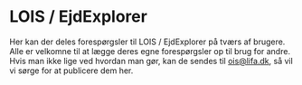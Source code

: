 ﻿# LOIS / EjdExplorer
﻿Her kan der deles forespørgsler til LOIS / EjdExplorer på tværs af brugere.
﻿Alle er velkomne til at lægge deres egne forespørgsler op til brug for andre. Hvis man ikke lige ved hvordan man gør, kan de sendes til ois@lifa.dk, så vil vi sørge for at publicere dem her.
